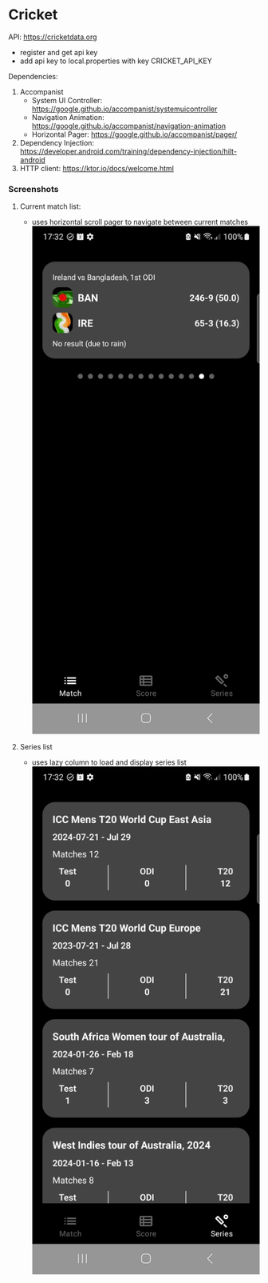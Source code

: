 # Cricket

API: https://cricketdata.org
- register and get api key
- add api key to local.properties with key CRICKET_API_KEY

Dependencies:
1. Accompanist
   - System UI Controller: https://google.github.io/accompanist/systemuicontroller
   - Navigation Animation: https://google.github.io/accompanist/navigation-animation
   - Horizontal Pager: https://google.github.io/accompanist/pager/
2. Dependency Injection: https://developer.android.com/training/dependency-injection/hilt-android
3. HTTP client: https://ktor.io/docs/welcome.html

### Screenshots
1. Current match list:
   - uses horizontal scroll pager to navigate between current matches
![Alt text](screenshot/current_matches.png?raw=true "Optional Title")

2. Series list
   - uses lazy column to load and display series list
![Alt text](screenshot/series_list.png?raw=true "Optional Title")